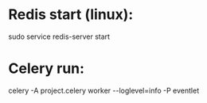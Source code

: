 # Redis start (linux):
sudo service redis-server start
# Celery run:
celery -A project.celery worker --loglevel=info -P eventlet